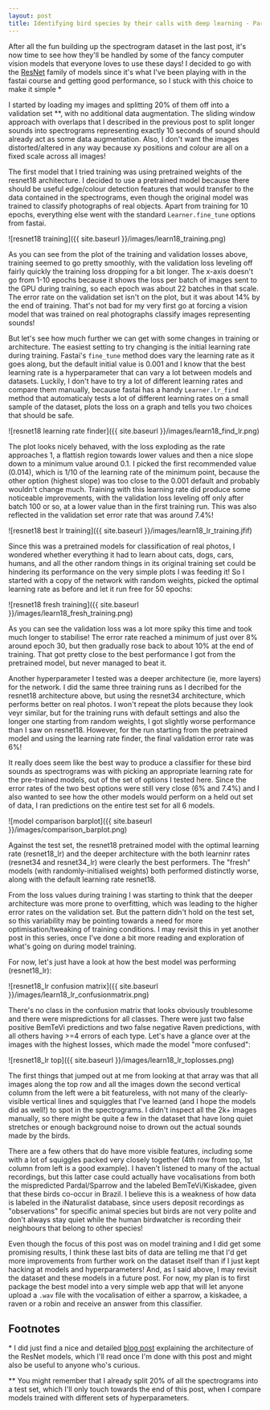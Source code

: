 ```yaml
---
layout: post
title: Identifying bird species by their calls with deep learning - Part 2, Model Training
---
```


After all the fun building up the spectrogram dataset in the last post, it's now time to see how they'll be handled by some of the fancy computer vision models that everyone loves to use these days! I decided to go with the [ResNet](https://www.cv-foundation.org/openaccess/content_cvpr_2016/papers/He_Deep_Residual_Learning_CVPR_2016_paper.pdf) family of models since it's what I've been playing with in the fastai course and getting good performance, so I stuck with this choice to make it simple \*

I started by loading my images and splitting 20% of them off into a validation set \*\*, with no additional data augmentation. The sliding window approach with overlaps that I described in the previous post to split longer sounds into spectrograms representing exactly 10 seconds of sound should already act as some data augmentation. Also, I don't want the images distorted/altered in any way because xy positions and colour are all on a fixed scale across all images!

The first model that I tried training was using pretrained weights of the resnet18 architecture. I decided to use a pretrained model because there should be useful edge/colour detection features that would transfer to the data contained in the spectrograms, even though the original model was trained to classify photographs of real objects. Apart from training for 10 epochs, everything else went with the standard `Learner.fine_tune` options from fastai.

![resnet18 training]({{ site.baseurl }}/images/learn18_training.png)

As you can see from the plot of the training and validation losses above, training seemed to go pretty smoothly, with the validation loss leveling off fairly quickly the training loss dropping for a bit longer. The x-axis doesn't go from 1-10 epochs because it shows the loss per batch of images sent to the GPU during training, so each epoch was about 22 batches in that scale. The error rate on the validation set isn't on the plot, but it was about 14% by the end of training. That's not bad for my very first go at forcing a vision model that was trained on real photographs classify images representing sounds!

But let's see how much further we can get with some changes in training or architecture. The easiest setting to try changing is the initial learning rate during training. Fastai's `fine_tune` method does vary the learning rate as it goes along, but the default initial value is 0.001 and I know that the best learning rate is a hyperparameter that can vary a lot between models and datasets. Luckily, I don't have to try a lot of different learning rates and compare them manually, because fastai has a handy `Learner.lr_find` method that automaticaly tests a lot of different learning rates on a small sample of the dataset, plots the loss on a graph and tells you two choices that should be safe.

![resnet18 learning rate finder]({{ site.baseurl }}/images/learn18_find_lr.png)

The plot looks nicely behaved, with the loss exploding as the rate approaches 1, a flattish region towards lower values and then a nice slope down to a minimum value around 0.1. I picked the first recommended value (0.014), which is 1/10 of the learning rate of the minimum point, because the other option (highest slope) was too close to the 0.001 default and probably wouldn't change much. Training with this learning rate did produce some noticeable improvements, with the validation loss leveling off only after batch 100 or so, at a lower value than in the first training run. This was also reflected in the validation set error rate that was around 7.4%!

![resnet18 best lr training]({{ site.baseurl }}/images/learn18_lr_training.jfif)

Since this was a pretrained models for classification of real photos, I wondered whether everything it had to learn about cats, dogs, cars, humans, and all the other random things in its original training set could be hindering its performance on the very simple plots I was feeding it! So I started with a copy of the network with random weights, picked the optimal learning rate as before and let it run free for 50 epochs:

![resnet18 fresh training]({{ site.baseurl }}/images/learn18_fresh_training.png)

As you can see the validation loss was a lot more spiky this time and took much longer to stabilise! The error rate reached a minimum of just over 8% around epoch 30, but then gradually rose back to about 10% at the end of training. That got pretty close to the best performance I got from the pretrained model, but never managed to beat it.

Another hyperparameter I tested was a deeper architecture (ie, more layers) for the network. I did the same three training runs as I decribed for the resnet18 architecture above, but using the resnet34 architecture, which performs better on real photos. I won't repeat the plots because they look veyr similar, but for the training runs with default settings and also the longer one starting from random weights, I got slightly worse performance than I saw on resnet18. However, for the run starting from the pretrained model and using the learning rate finder, the final validation error rate was 6%!

It really does seem like the best way to produce a classifier for these bird sounds as spectrograms was with picking an appropriate learning rate for the pre-trained models, out of the set of options I tested here. Since the error rates of the two best options were still very close (6% and 7.4%) and I also wanted to see how the other models would perform on a held out set of data, I ran predictions on the entire test set for all 6 models.

![model comparison barplot]({{ site.baseurl }}/images/comparison_barplot.png)

Against the test set, the resnet18 pretrained model with the optimal learning rate (resnet18_lr) and the deeper architecture with the both learninr rates (resnet34 and resnet34_lr) were clearly the best performers. The "fresh" models (with randomly-initialised weights) both performed distinctly worse, along with the default learning rate resnet18.

From the loss values during training I was starting to think that the deeper architecture was more prone to overfitting, which was leading to the higher error rates on the validation set. But the pattern didn't hold on the test set, so this variability may be pointing towards a need for more optimisation/tweaking of training conditions. I may revisit this in yet another post in this series, once I've done a bit more reading and exploration of what's going on during model training.

For now, let's just have a look at how the best model was performing (resnet18_lr):

 ![resnet18_lr confusion matrix]({{ site.baseurl }}/images/learn18_lr_confusionmatrix.png)

There's no class in the confusion matrix that looks obviously troublesome and there were mispredictions for all classes. There were just two false positive BemTeVi predictions and two false negative Raven predictions, with all others having >=4 errors of each type. Let's have a glance over at the images with the highest losses, which made the model "more confused":

 ![resnet18_lr top]({{ site.baseurl }}/images/learn18_lr_toplosses.png)

 The first things that jumped out at me from looking at that array was that all images along the top row and all the images down the second vertical column from the left were a bit featureless, with not many of the clearly-visible vertical lines and squiggles that I've learned (and I hope the models did as well!) to spot in the spectrograms. I didn't inspect all the 2k+ images manually, so there might be quite a few in the dataset that have long quiet stretches or enough background noise to drown out the actual sounds made by the birds.

 There are a few others that do have more visible features, including some with a lot of squiggles packed very closely together (4th row from top, 1st column from left is a good example). I haven't listened to many of the actual recordings, but this latter case could actually have vocalisations from both the mispredicted Pardal/Sparrow and the labeled BemTeVi/Kiskadee, given that these birds co-occur in Brazil. I believe this is a weakness of how data is labeled in the iNaturalist database, since users deposit recordings as "observations" for specific animal species but birds are not very polite and don't always stay quiet while the human birdwatcher is recording their neighbours that belong to other species!

 Even though the focus of this post was on model training and I did get some promising results, I think these last bits of data are telling me that I'd get more improvements from further work on the dataset itself than if I just kept hacking at models and hyperparameters! And, as I said above, I may revisit the dataset and these models in a future post. For now, my plan is to first package the best model into a very simple web app that will let anyone upload a `.wav` file with the vocalisation of either a sparrow, a kiskadee, a raven or a robin and receive an answer from this classifier.

## Footnotes
\* I did just find a nice and detailed [blog post](https://towardsdatascience.com/understanding-and-visualizing-resnets-442284831be8) explaining the architecture of the ResNet models, which I'll read once I'm done with this post and might also be useful to anyone who's curious.

\*\* You might remember that I already split 20% of all the spectrograms into a test set, which I'll only touch towards the end of this post, when I compare models trained with different sets of hyperparameters.
